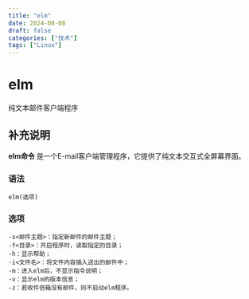 ```yaml
---
title: "elm"
date: 2024-08-08
draft: false
categories: ["技术"]
tags: ["Linux"]
---
```

elm
===

纯文本邮件客户端程序

## 补充说明

**elm命令** 是一个E-mail客户端管理程序，它提供了纯文本交互式全屏幕界面。

###  语法

```shell
elm(选项)
```

###  选项

```shell
-s<邮件主题>：指定新邮件的邮件主题；
-f<目录>：开启程序时，读取指定的目录；
-h：显示帮助；
-i<文件名>：将文件内容插入送出的邮件中；
-m：进入elm后，不显示指令说明；
-v：显示elm的版本信息；
-z：若收件信箱没有邮件，则不启动elm程序。
```


